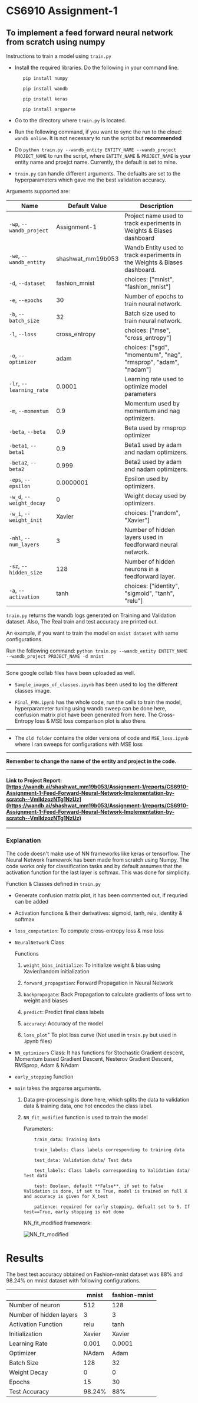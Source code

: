 # CS6910 Assignment-1

## **To implement a feed forward neural network from scratch using numpy**

Instructions to train a model using ```train.py```

- Install the required libraries. Do the following in your command line.
        
         pip install numpy
         
         pip install wandb
         
         pip install keras
         
         pip install argparse
         
- Go to the directory where ```train.py``` is located.

- Run the following command, if you want to sync the run to the cloud: ```wandb online```. It is not necessary to run the script but **recommended**

- Do ```python train.py --wandb_entity ENTITY_NAME --wandb_project PROJECT_NAME``` to run the script, where ```ENTITY_NAME``` & ```PROJECT_NAME``` is your entity name and proejct name. Currently, the default is set to mine.

- ```train.py``` can handle different arguments. The defualts are set to the hyperparameters which gave me the best validation accuracy.
     
 Arguments supported are:
     
| Name | Default Value | Description |
| --- | ------------- | ----------- |
| `-wp`, `--wandb_project` | Assignment-1 | Project name used to track experiments in Weights & Biases dashboard |
| `-we`, `--wandb_entity` | shashwat_mm19b053  | Wandb Entity used to track experiments in the Weights & Biases dashboard. |
| `-d`, `--dataset` | fashion_mnist | choices:  ["mnist", "fashion_mnist"] |
| `-e`, `--epochs` | 30 |  Number of epochs to train neural network.|
| `-b`, `--batch_size` | 32 | Batch size used to train neural network. | 
| `-l`, `--loss` | cross_entropy | choices:  ["mse", "cross_entropy"] |
| `-o`, `--optimizer` | adam | choices:  ["sgd", "momentum", "nag", "rmsprop", "adam", "nadam"] | 
| `-lr`, `--learning_rate` | 0.0001 | Learning rate used to optimize model parameters | 
| `-m`, `--momentum` | 0.9 | Momentum used by momentum and nag optimizers. |
| `-beta`, `--beta` | 0.9 | Beta used by rmsprop optimizer | 
| `-beta1`, `--beta1` | 0.9 | Beta1 used by adam and nadam optimizers. | 
| `-beta2`, `--beta2` | 0.999 | Beta2 used by adam and nadam optimizers. |
| `-eps`, `--epsilon` | 0.0000001 | Epsilon used by optimizers. |
| `-w_d`, `--weight_decay` | 0 | Weight decay used by optimizers. |
| `-w_i`, `--weight_init` | Xavier | choices:  ["random", "Xavier"] | 
| `-nhl`, `--num_layers` | 3 | Number of hidden layers used in feedforward neural network. | 
| `-sz`, `--hidden_size` | 128 | Number of hidden neurons in a feedforward layer. |
| `-a`, `--activation` | tanh | choices:  ["identity", "sigmoid", "tanh", "relu"] |

```train.py``` returns the wandb logs generated on Training and Validation dataset. Also, The Real train and test accuracy are printed out.

An example, if you want to train the model on ```mnist dataset``` with same configurations.

Run the following command: ```python train.py --wandb_entity ENTITY_NAME --wandb_project PROJECT_NAME -d mnist```

--------------------------------

Sone google collab files have been uploaded as well.

- ```Sample_images_of_classes.ipynb``` has been used to log the different classes image.

- ```Final_FNN.ipynb``` has the whole code, run the cells to train the model, hyperparameter tuning using wandb sweep can be done here, confusion matrix plot have been generated from here. The Cross-Entropy loss & MSE loss comparison plot is also there.

---------------------------------

- The ```old folder``` contains the older versions of code and ```MSE_loss.ipynb``` where I ran sweeps for configurations with MSE loss

---------------------------------

**Remember to change the name of the entity and project in the code.**

---------------------------------

#### Link to Project Report: [https://wandb.ai/shashwat_mm19b053/Assignment-1/reports/CS6910-Assignment-1-Feed-Forward-Neural-Network-Implementation-by-scratch--VmlldzozNTg1NzUz](https://wandb.ai/shashwat_mm19b053/Assignment-1/reports/CS6910-Assignment-1-Feed-Forward-Neural-Network-Implementation-by-scratch--VmlldzozNTg1NzUz)


---------------------------------

### Explanation

The code doesn't make use of NN frameworks like keras or tensorflow. The Neural Network framewrok has been made from scratch using Numpy. The code works only for classification tasks and by default assumes that the activation function for the last layer is softmax. This was done for simplicity.

Function & Classes defined in ```train.py```

- Generate confusion matrix plot, it has been commented out, if requried can be added

- Activation functions & their derivatives: sigmoid, tanh, relu, identity & softmax

- ```loss_computation```: To compute cross-entropy loss & mse loss

- ```NeuralNetwork``` Class
     
     Functions
     
     1. ```weight_bias_initialize```: To initialize weight & bias using Xavier/random initialization
     
     2. ```forward_propagation```: Forward Propagation in Neural Network  
     
     3. ```backpropagate```: Back Propagation to calculate gradients of loss wrt to weight and biases
     
     4. ```predict```: Predict final class labels
     
     5. ```accuracy```: Accuracy of the model
     
     6. ```loss_plot```" To plot loss curve  (Not used in ```train.py``` but used in .ipynb files)
     
- ```NN_optimizers``` Class: It has functions for Stochastic Gradient descent, Momentum based Gradient Descent, Nesterov Gradient Descent, RMSprop, Adam & NAdam

- ```early_stopping``` function

- ```main``` takes the argparse arguments. 
     
     1. Data pre-processing is done here, which splits the data to validation data & training data, one hot encodes the class label.
     
     2. ```NN_fit_modified``` function is used to train the model
           
           Parameters:
           
                train_data: Training Data
                
                train_labels: Class labels corresponding to training data
                
                test_data: Validation data/ Test data
                
                test_labels: Class labels corresponding to Validation data/ Test data
                
                test: Boolean, default **False**, if set to false Validation is done, if set to True, model is trained on full X and accuracy is given for X_test
                
                patience: required for early stopping, defualt set to 5. If test==True, early stopping is not done
                
        
        NN_fit_modified framework:
        
        ![NN_fit_modified](https://user-images.githubusercontent.com/62668967/226163932-a43af751-676f-4220-8a2b-bc48895d976b.png)

 
# Results

The best test accuracy obtained on Fashion-mnist dataset was 88% and 98.24% on mnist dataset with following configurations.

 | | mnist | fashion-mnist |
 |---------|-------|--------------|
 | Number of neuron | 512 | 128 |
 | Number of hidden layers | 3 | 3 |
 | Activation Function | relu | tanh |
 | Initialization | Xavier | Xavier |
 | Learning Rate | 0.001 | 0.0001 |
 | Optimizer | NAdam | Adam |
 | Batch Size | 128 | 32 |
 | Weight Decay | 0 | 0 |
 | Epochs | 15 | 30 |
 | Test Accuracy | 98.24%| 88% |
     
            

